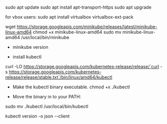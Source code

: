 sudo apt update
sudo apt install apt-transport-https
sudo apt upgrade

for vbox users:
sudo apt install virtualbox virtualbox-ext-pack

wget https://storage.googleapis.com/minikube/releases/latest/minikube-linux-amd64
chmod +x minikube-linux-amd64
sudo mv minikube-linux-amd64 /usr/local/bin/minikube


- minikube version

- install kubectl 

curl -LO https://storage.googleapis.com/kubernetes-release/release/`curl -s https://storage.googleapis.com/kubernetes-release/release/stable.txt`/bin/linux/amd64/kubectl


- Make the kubectl binary executable.
chmod +x ./kubectl


- Move the binary in to your PATH:

sudo mv ./kubectl /usr/local/bin/kubectl

kubectl version -o json  --client